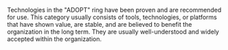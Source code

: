 Technologies in the "ADOPT" ring have been proven and are recommended for use. This category usually consists of tools, technologies, or platforms that have shown value, are stable, and are believed to benefit the organization in the long term. They are usually well-understood and widely accepted within the organization.